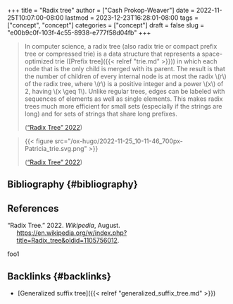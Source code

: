 +++
title = "Radix tree"
author = ["Cash Prokop-Weaver"]
date = 2022-11-25T10:07:00-08:00
lastmod = 2023-12-23T16:28:01-08:00
tags = ["concept", "concept"]
categories = ["concept"]
draft = false
slug = "e00b9c0f-103f-4c55-8938-e777f58d04fb"
+++

> In computer science, a radix tree (also radix trie or compact prefix tree or compressed trie) is a data structure that represents a space-optimized trie ([Prefix tree]({{< relref "trie.md" >}})) in which each node that is the only child is merged with its parent. The result is that the number of children of every internal node is at most the radix \\(r\\) of the radix tree, where \\(r\\) is a positive integer and a power \\(x\\) of 2, having \\(x \geq 1\\). Unlike regular trees, edges can be labeled with sequences of elements as well as single elements. This makes radix trees much more efficient for small sets (especially if the strings are long) and for sets of strings that share long prefixes.
>
> (<a href="#citeproc_bib_item_1">“Radix Tree” 2022</a>)

<!--quoteend-->

>
>
> {{< figure src="/ox-hugo/2022-11-25_10-11-46_700px-Patricia_trie.svg.png" >}}
>
> (<a href="#citeproc_bib_item_1">“Radix Tree” 2022</a>)


## Bibliography {#bibliography}

## References

<style>.csl-entry{text-indent: -1.5em; margin-left: 1.5em;}</style><div class="csl-bib-body">
  <div class="csl-entry"><a id="citeproc_bib_item_1"></a>“Radix Tree.” 2022. <i>Wikipedia</i>, August. <a href="https://en.wikipedia.org/w/index.php?title=Radix_tree&oldid=1105756012">https://en.wikipedia.org/w/index.php?title=Radix_tree&#38;oldid=1105756012</a>.</div>
</div>

foo1


## Backlinks {#backlinks}

-   [Generalized suffix tree]({{< relref "generalized_suffix_tree.md" >}})
